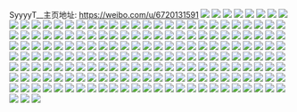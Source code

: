 SyyyyT__主页地址: https://weibo.com/u/6720131591 
![](https://wx4.sinaimg.cn/mw2000/007kMZddly1h9e1xzjedej30u01hc161.jpg) 
![](https://wx4.sinaimg.cn/mw2000/007kMZddly1h9e1y095tpj30u0140dsn.jpg) 
![](https://wx4.sinaimg.cn/mw2000/007kMZddly1h9e1y0qe7kj30t712ygu5.jpg) 
![](https://wx4.sinaimg.cn/mw2000/007kMZddly1h9e1y1ex63j30u0140k2c.jpg) 
![](https://wx4.sinaimg.cn/mw2000/007kMZddly1h9e1xymt4uj30u01o0nbq.jpg) 
![](https://wx4.sinaimg.cn/mw2000/007kMZddly1h9e1y1vcsfj30u0140dpb.jpg) 
![](https://wx4.sinaimg.cn/mw2000/007kMZddly1h9e1qq0umkj32c0340e85.jpg) 
![](https://wx4.sinaimg.cn/mw2000/007kMZddly1h9e1r6n7y4j327d2xue84.jpg) 
![](https://wx4.sinaimg.cn/mw2000/007kMZddly1h9e1qxmjikj30t712yqkb.jpg) 
![](https://wx4.sinaimg.cn/mw2000/007kMZddly1h9e1rhi9qmj32by340npe.jpg) 
![](https://wx4.sinaimg.cn/mw2000/007kMZddly1h9cqriia4oj30u01404bd.jpg) 
![](https://wx4.sinaimg.cn/mw2000/007kMZddly1h9cqrhpy9bj30u0140am2.jpg) 
![](https://wx4.sinaimg.cn/mw2000/007kMZddly1h99exv3c6xj30u0140zwt.jpg) 
![](https://wx4.sinaimg.cn/mw2000/007kMZddly1h99exvyl45j30u01404b1.jpg) 
![](https://wx4.sinaimg.cn/mw2000/007kMZddly1h99exwt9xfj30u0140alw.jpg) 
![](https://wx4.sinaimg.cn/mw2000/007kMZddly1h99a301tdrj30u01400zd.jpg) 
![](https://wx4.sinaimg.cn/mw2000/007kMZddly1h97x1l7czjj30u0140gy5.jpg) 
![](https://wx4.sinaimg.cn/mw2000/007kMZddly1h97x1lw97hj30u0140wsq.jpg) 
![](https://wx4.sinaimg.cn/mw2000/007kMZddly1h97x1mru4nj30u0140amh.jpg) 
![](https://wx4.sinaimg.cn/mw2000/007kMZddly1h97x1n8rg7j30u01407cx.jpg) 
![](https://wx4.sinaimg.cn/mw2000/007kMZddly1h97x1o80icj30u014047w.jpg) 
![](https://wx4.sinaimg.cn/mw2000/007kMZddly1h97x1otvnlj30u0140125.jpg) 
![](https://wx4.sinaimg.cn/mw2000/007kMZddly1h97x1nns52j30u0140n5p.jpg) 
![](https://wx4.sinaimg.cn/mw2000/007kMZddly1h97x3wbtvnj31400u0gv3.jpg) 
![](https://wx4.sinaimg.cn/mw2000/007kMZddly1h97p56goy9j33402c01kz.jpg) 
![](https://wx4.sinaimg.cn/mw2000/007kMZddly1h97p5eh98nj33402c07wk.jpg) 
![](https://wx4.sinaimg.cn/mw2000/007kMZddly1h97p5iewssj330d29ahdu.jpg) 
![](https://wx4.sinaimg.cn/mw2000/007kMZddly1h97p5oexlsj330z29qe83.jpg) 
![](https://wx4.sinaimg.cn/mw2000/007kMZddly1h905i9674nj31v92hox6q.jpg) 
![](https://wx4.sinaimg.cn/mw2000/007kMZddly1h905iok7zdj32c034qx6s.jpg) 
![](https://wx4.sinaimg.cn/mw2000/007kMZddly1h905hxqcb4j32bp35s4qs.jpg) 
![](https://wx4.sinaimg.cn/mw2000/007kMZddly1h905hna6c9j33402c0kjn.jpg) 
![](https://wx4.sinaimg.cn/mw2000/007kMZddly1h8vahh24u2j32c0340e82.jpg) 
![](https://wx4.sinaimg.cn/mw2000/007kMZddly1h8vahbgdimj32c03407wn.jpg) 
![](https://wx4.sinaimg.cn/mw2000/007kMZddly1h8k31c9i1oj31400u0n87.jpg) 
![](https://wx4.sinaimg.cn/mw2000/007kMZddly1h8k31d48kgj31ac1uckjl.jpg) 
![](https://wx4.sinaimg.cn/mw2000/007kMZddly1h8erxs00zij32802yo1l3.jpg) 
![](https://wx4.sinaimg.cn/mw2000/007kMZddly1h8erxyv5oxj320k2ore85.jpg) 
![](https://wx4.sinaimg.cn/mw2000/007kMZddly1h8errvnbmij313y0u0gqh.jpg) 
![](https://wx4.sinaimg.cn/mw2000/007kMZddly1h8errvfe8ej313y0u0dky.jpg) 
![](https://wx4.sinaimg.cn/mw2000/007kMZddly1h8errv6yfaj31bc0zkk02.jpg) 
![](https://wx4.sinaimg.cn/mw2000/007kMZddly1h8errufj7mj33402c0x6q.jpg) 
![](https://wx4.sinaimg.cn/mw2000/007kMZddly1h87x4y4deoj30u0140dm8.jpg) 
![](https://wx4.sinaimg.cn/mw2000/007kMZddly1h8658q9t81j30zo15xtd9.jpg) 
![](https://wx4.sinaimg.cn/mw2000/007kMZddly1h865r8tw27j316r1l14p5.jpg) 
![](https://wx4.sinaimg.cn/mw2000/007kMZddly1h865fe2e5uj35cw74w4r4.jpg) 
![](https://wx4.sinaimg.cn/mw2000/007kMZddly1h8658vhqlbj31pr2acb2a.jpg) 
![](https://wx4.sinaimg.cn/mw2000/007kMZddly1h865lvf3gsj32c0340npf.jpg) 
![](https://wx4.sinaimg.cn/mw2000/007kMZddly1h865ra1pipj30rl0rldqz.jpg) 
![](https://wx4.sinaimg.cn/mw2000/007kMZddly1h83oc990ecj30u0140qfv.jpg) 
![](https://wx4.sinaimg.cn/mw2000/007kMZddly1h83oc8adcfj30u014l4c4.jpg) 
![](https://wx4.sinaimg.cn/mw2000/007kMZddly1h83fuy30vaj31rn2cvu0y.jpg) 
![](https://wx4.sinaimg.cn/mw2000/007kMZddly1h7yogse2yyj30u0140dr3.jpg) 
![](https://wx4.sinaimg.cn/mw2000/007kMZddly1h7yogtisd5j30u0134dqm.jpg) 
![](https://wx4.sinaimg.cn/mw2000/007kMZddly1h7wwnhjvqaj32ww26oe86.jpg) 
![](https://wx4.sinaimg.cn/mw2000/007kMZddly1h7wwnn03g2j31hc0u0k5i.jpg) 
![](https://wx4.sinaimg.cn/mw2000/007kMZddly1h7wwno4bnhj30zo0mv477.jpg) 
![](https://wx4.sinaimg.cn/mw2000/007kMZddly1h7wwnnqrb4j30u0190qgc.jpg) 
![](https://wx4.sinaimg.cn/mw2000/007kMZddly1h7uizeh2uwj329f29fx6t.jpg) 
![](https://wx4.sinaimg.cn/mw2000/007kMZddly1h7r1l4fjizj30oj0ojk15.jpg) 
![](https://wx4.sinaimg.cn/mw2000/007kMZddly1h7r1le0y14j30zo0zodop.jpg) 
![](https://wx4.sinaimg.cn/mw2000/007kMZddly1h7r1lj3n7wj32o2201hdw.jpg) 
![](https://wx4.sinaimg.cn/mw2000/007kMZddly1h7r1la2i07j322v22vx6r.jpg) 
![](https://wx4.sinaimg.cn/mw2000/007kMZddly1h7r1ldi747j32bx2bxnpe.jpg) 
![](https://wx4.sinaimg.cn/mw2000/007kMZddly1h7r1ljt03gj31170rqtvg.jpg) 
![](https://wx4.sinaimg.cn/mw2000/007kMZddly1h7pwd9f9czj32ds1sc4qr.jpg) 
![](https://wx4.sinaimg.cn/mw2000/007kMZddly1h7pwd6z9gzj32ds1sc4qr.jpg) 
![](https://wx4.sinaimg.cn/mw2000/007kMZddly1h7fdgbdpyuj30u0140n2f.jpg) 
![](https://wx4.sinaimg.cn/mw2000/007kMZddly1h7fdg7vgbpj30u0140tea.jpg) 
![](https://wx4.sinaimg.cn/mw2000/007kMZddly1h7fdgc6ec4j30u0141al1.jpg) 
![](https://wx4.sinaimg.cn/mw2000/007kMZddly1h7fdg8kbfdj30u0140qcd.jpg) 
![](https://wx4.sinaimg.cn/mw2000/007kMZddly1h7fdg9afmpj30u014112p.jpg) 
![](https://wx4.sinaimg.cn/mw2000/007kMZddly1h7fdga0230j30u0140483.jpg) 
![](https://wx4.sinaimg.cn/mw2000/007kMZddly1h73yf1m07kj30u014ldtg.jpg) 
![](https://wx4.sinaimg.cn/mw2000/007kMZddly1h73yf2ord4j30u013sn9j.jpg) 
![](https://wx4.sinaimg.cn/mw2000/007kMZddly1h73yf3cvhhj30u0140apc.jpg) 
![](https://wx4.sinaimg.cn/mw2000/007kMZddly1h73yf0tnspj30u0141aq5.jpg) 
![](https://wx4.sinaimg.cn/mw2000/007kMZddly1h70easocoej30u00u0doj.jpg) 
![](https://wx4.sinaimg.cn/mw2000/007kMZddly1h6zdyyw2juj30u01407aj.jpg) 
![](https://wx4.sinaimg.cn/mw2000/007kMZddly1h6pyku9pw5j31uk2gqb2c.jpg) 
![](https://wx4.sinaimg.cn/mw2000/007kMZddly1h6pylmcczdj32c0340qoo.jpg) 
![](https://wx4.sinaimg.cn/mw2000/007kMZddly1h6pylrszynj31y62lk7wj.jpg) 
![](https://wx4.sinaimg.cn/mw2000/007kMZddly1h6ghkiqp89j32c0343n85.jpg) 
![](https://wx4.sinaimg.cn/mw2000/007kMZddly1h6ghkqd0c1j32c0343n6p.jpg) 
![](https://wx4.sinaimg.cn/mw2000/007kMZddly1h6ghifseeuj32c0343qb4.jpg) 
![](https://wx4.sinaimg.cn/mw2000/007kMZddly1h6ghjmxg0rj32c0343qbp.jpg) 
![](https://wx4.sinaimg.cn/mw2000/007kMZddly1h6ghjvf3xdj32c0343dnc.jpg) 
![](https://wx4.sinaimg.cn/mw2000/007kMZddly1h6ghk2f4haj32c03431kz.jpg) 
![](https://wx4.sinaimg.cn/mw2000/007kMZddly1h6ghk91ohvj32c03431kz.jpg) 
![](https://wx4.sinaimg.cn/mw2000/007kMZddly1h6ghkv9gy5j30zo2561kx.jpg) 
![](https://wx4.sinaimg.cn/mw2000/007kMZddly1h5mopwv9snj30u0140jxr.jpg) 
![](https://wx4.sinaimg.cn/mw2000/007kMZddly1h5mopwjwmsj30u0140n46.jpg) 
![](https://wx4.sinaimg.cn/mw2000/007kMZddly1h5mopxbdtsj30u0140n2l.jpg) 
![](https://wx4.sinaimg.cn/mw2000/007kMZddly1h5a175qp5dj30yg1bk4ku.jpg) 
![](https://wx4.sinaimg.cn/mw2000/007kMZddly1h5a173o8l1j30zo1hikhs.jpg) 
![](https://wx4.sinaimg.cn/mw2000/007kMZddly1h5a16zfgexj30z01ghazz.jpg) 
![](https://wx4.sinaimg.cn/mw2000/007kMZddly1h5a171jirdj30zo1hix4v.jpg) 
![](https://wx4.sinaimg.cn/mw2000/007kMZddly1h55b339v3dj30u0140n2p.jpg) 
![](https://wx4.sinaimg.cn/mw2000/007kMZddly1h55b33ubgfj30u014043t.jpg) 
![](https://wx4.sinaimg.cn/mw2000/007kMZddly1h4v1vown5yj30u0140k3m.jpg) 
![](https://wx4.sinaimg.cn/mw2000/007kMZddly1h4v1vpuye7j30u0140akv.jpg) 
![](https://wx4.sinaimg.cn/mw2000/007kMZddly1h4v1vqijs7j30u0140qe8.jpg) 
![](https://wx4.sinaimg.cn/mw2000/007kMZddly1h4v1vrc36oj30u0140n5q.jpg) 
![](https://wx4.sinaimg.cn/mw2000/007kMZddly1h4v1vs2h6bj30u01407dj.jpg) 
![](https://wx4.sinaimg.cn/mw2000/007kMZddly1h4v20htrapj30u014047d.jpg) 
![](https://wx4.sinaimg.cn/mw2000/007kMZddly1h4srosni9rj31y91vqb2b.jpg) 
![](https://wx4.sinaimg.cn/mw2000/007kMZddly1h4sroykgk0j30u01hcwms.jpg) 
![](https://wx4.sinaimg.cn/mw2000/007kMZddly1h4srpl7sidj30u01o017t.jpg) 
![](https://wx4.sinaimg.cn/mw2000/007kMZddly1h4srplodafj30u01o0tio.jpg) 
![](https://wx4.sinaimg.cn/mw2000/007kMZddly1h4srpmdcyvj30u01o07dl.jpg) 
![](https://wx4.sinaimg.cn/mw2000/007kMZddly1h4q37xwu2ij30u012c7a8.jpg) 
![](https://wx4.sinaimg.cn/mw2000/007kMZddly1h4q37ujo2wj30u012cn2z.jpg) 
![](https://wx4.sinaimg.cn/mw2000/007kMZddly1h4q39ibklqj30u012cwlu.jpg) 
![](https://wx4.sinaimg.cn/mw2000/007kMZddly1h4q37w4xcnj30u0140k13.jpg) 
![](https://wx4.sinaimg.cn/mw2000/007kMZddly1h4q37x8u55j30u0140wpu.jpg) 
![](https://wx4.sinaimg.cn/mw2000/007kMZddly1h4q37zpw7uj30u014011b.jpg) 
![](https://wx4.sinaimg.cn/mw2000/007kMZddly1h4q37yzwr9j30u0141qbj.jpg) 
![](https://wx4.sinaimg.cn/mw2000/007kMZddly1h4q071yc3zj30u015hdto.jpg) 
![](https://wx4.sinaimg.cn/mw2000/007kMZddly1h4q07135fij30u0141gyi.jpg) 
![](https://wx4.sinaimg.cn/mw2000/007kMZddly1h4oswaisddj30u0140k3c.jpg) 
![](https://wx4.sinaimg.cn/mw2000/007kMZddly1h4oswe5xryj30u0140wpa.jpg) 
![](https://wx4.sinaimg.cn/mw2000/007kMZddly1h4oswc4f5ej30u0140gxd.jpg) 
![](https://wx4.sinaimg.cn/mw2000/007kMZddly1h4oswbcppwj30u0140drp.jpg) 
![](https://wx4.sinaimg.cn/mw2000/007kMZddly1h4oswd60uvj30u0141gww.jpg) 
![](https://wx4.sinaimg.cn/mw2000/007kMZddly1h4oswf5jdnj30u0141n7r.jpg) 
![](https://wx4.sinaimg.cn/mw2000/007kMZddly1h4njy6f8t4j32c0340b2e.jpg) 
![](https://wx4.sinaimg.cn/mw2000/007kMZddly1h4njxlyz41j327j2xju0z.jpg) 
![](https://wx4.sinaimg.cn/mw2000/007kMZddly1h4njyf806ej32682wax6s.jpg) 
![](https://wx4.sinaimg.cn/mw2000/007kMZddly1h4njxu5whjj32c03407wm.jpg) 
![](https://wx4.sinaimg.cn/mw2000/007kMZddly1h4njyr0m4rj32682wakjo.jpg) 
![](https://wx4.sinaimg.cn/mw2000/007kMZddly1h4njz8cibxj31sc2dsb2a.jpg) 
![](https://wx4.sinaimg.cn/mw2000/007kMZddly1h4njz4jq6mj31sc2dsb2a.jpg) 
![](https://wx4.sinaimg.cn/mw2000/007kMZddly1h4njyxz663j31sc2dskjm.jpg) 
![](https://wx4.sinaimg.cn/mw2000/007kMZddly1h4mls1rx2aj31400u0gzg.jpg) 
![](https://wx4.sinaimg.cn/mw2000/007kMZddly1h4mls18f7kj31400u0tpo.jpg) 
![](https://wx4.sinaimg.cn/mw2000/007kMZddly1h4mlrwfceaj31400u0wv6.jpg) 
![](https://wx4.sinaimg.cn/mw2000/007kMZddly1h4mls0064ij30u014bti9.jpg) 
![](https://wx4.sinaimg.cn/mw2000/007kMZddly1h4mlrzke0bj30u014qh0c.jpg) 
![](https://wx4.sinaimg.cn/mw2000/007kMZddly1h4mls0lnr7j30u014k19l.jpg) 
![](https://wx4.sinaimg.cn/mw2000/007kMZddly1h4mls2e4idj30u0140ncx.jpg) 
![](https://wx4.sinaimg.cn/mw2000/007kMZddly1h4mlsoy5coj31400u0tio.jpg) 
![](https://wx4.sinaimg.cn/mw2000/007kMZddly1h4mlso87wtj31900u07k7.jpg) 
![](https://wx4.sinaimg.cn/mw2000/007kMZddly1h4mlryxipjj31400u0qck.jpg) 
![](https://wx4.sinaimg.cn/mw2000/007kMZddly1h4mlrx02nxj31400u00z9.jpg) 
![](https://wx4.sinaimg.cn/mw2000/007kMZddly1h4mlrxwztvj313y0u0tfz.jpg) 
![](https://wx4.sinaimg.cn/mw2000/007kMZddly1h4mlcvbox1j325n1m8hdu.jpg) 
![](https://wx4.sinaimg.cn/mw2000/007kMZddly1h4mlcwvehrj323s1kuu0x.jpg) 
![](https://wx4.sinaimg.cn/mw2000/007kMZddly1h4mld8lv6yj32yo2801l0.jpg) 
![](https://wx4.sinaimg.cn/mw2000/007kMZddly1h4mlbehsw6j32rw2bse83.jpg) 
![](https://wx4.sinaimg.cn/mw2000/007kMZddly1h4mld4p603j32r52b7u0y.jpg) 
![](https://wx4.sinaimg.cn/mw2000/007kMZddly1h4mld2mlkcj32rj2cfkjm.jpg) 
![](https://wx4.sinaimg.cn/mw2000/007kMZddly1h4mlbz8ry6j32bk3404qw.jpg) 
![](https://wx4.sinaimg.cn/mw2000/007kMZddly1h4mlct9628j32b5340b2g.jpg) 
![](https://wx4.sinaimg.cn/mw2000/007kMZddly1h4mn7jofa1j30um14t4ae.jpg) 
![](https://wx4.sinaimg.cn/mw2000/007kMZddly1h4mn7j1rn6j30vc15sduo.jpg) 
![](https://wx4.sinaimg.cn/mw2000/007kMZddly1h4kx98x7soj31qu2bshdu.jpg) 
![](https://wx4.sinaimg.cn/mw2000/007kMZddly1h4la69c8s8j322y2ryb2b.jpg) 
![](https://wx4.sinaimg.cn/mw2000/007kMZddly1h4la6aw7d7j31tr2fonpe.jpg) 
![](https://wx4.sinaimg.cn/mw2000/007kMZddly1h4la66w3f5j32b235s1l1.jpg) 
![](https://wx4.sinaimg.cn/mw2000/007kMZddly1h4kx95b43zj31yo2o34qr.jpg) 
![](https://wx4.sinaimg.cn/mw2000/007kMZddly1h4ml5cbv2hj32c035q4qt.jpg) 
![](https://wx4.sinaimg.cn/mw2000/007kMZddly1h4mf7alm33j33402c01l0.jpg) 
![](https://wx4.sinaimg.cn/mw2000/007kMZddly1h4mf7811oaj30sg23u7wh.jpg) 
![](https://wx4.sinaimg.cn/mw2000/007kMZddly1h4ljjv4d3xj30u0140gux.jpg) 
![](https://wx4.sinaimg.cn/mw2000/007kMZddly1h4ljjvw9uxj30u0140thv.jpg) 
![](https://wx4.sinaimg.cn/mw2000/007kMZddly1h4ljk0g252j30u0140gxk.jpg) 
![](https://wx4.sinaimg.cn/mw2000/007kMZddly1h4ljjwinsej30u0190gsq.jpg) 
![](https://wx4.sinaimg.cn/mw2000/007kMZddly1h4ljjxe0mwj30u0190n58.jpg) 
![](https://wx4.sinaimg.cn/mw2000/007kMZddly1h4ljk17zfzj30u0151dqr.jpg) 
![](https://wx4.sinaimg.cn/mw2000/007kMZddly1h4kxf4cfolj33402c0kjo.jpg) 
![](https://wx4.sinaimg.cn/mw2000/007kMZddly1h4l9oilejlj33402c04qs.jpg) 
![](https://wx4.sinaimg.cn/mw2000/007kMZddly1h4kxf9ob6hj33402c0kjn.jpg) 
![](https://wx4.sinaimg.cn/mw2000/007kMZddly1h4l9omx6ygj33402c0kjn.jpg) 
![](https://wx4.sinaimg.cn/mw2000/007kMZddly1h4l9okttt3j32c033q4qs.jpg) 
![](https://wx4.sinaimg.cn/mw2000/007kMZddly1h4kxffsm3hj32c0352qv7.jpg) 
![](https://wx4.sinaimg.cn/mw2000/007kMZddly1h4l9ogezucj32by35sb2d.jpg) 
![](https://wx4.sinaimg.cn/mw2000/007kMZddly1h4l9opd1yjj32ba35sb2d.jpg) 
![](https://wx4.sinaimg.cn/mw2000/007kMZddly1h4kx3ube3fj33402c0kjn.jpg) 
![](https://wx4.sinaimg.cn/mw2000/007kMZddly1h4kx444vzxj32c0362u0z.jpg) 
![](https://wx4.sinaimg.cn/mw2000/007kMZddly1h4kx4r0u1yj32c035mx6r.jpg) 
![](https://wx4.sinaimg.cn/mw2000/007kMZddly1h4kx3zu7x2j32c0340u0z.jpg) 
![](https://wx4.sinaimg.cn/mw2000/007kMZddly1h4kx5g641kj32c03401kz.jpg) 
![](https://wx4.sinaimg.cn/mw2000/007kMZddly1h4kwxqk7ibj30ps0jc0z2.jpg) 
![](https://wx4.sinaimg.cn/mw2000/007kMZddly1h4kwxq5pu2j30oo0ii79t.jpg) 
![](https://wx4.sinaimg.cn/mw2000/007kMZddly1h4kwxg9o2wj32dc35sx6s.jpg) 
![](https://wx4.sinaimg.cn/mw2000/007kMZddly1h4kwxpmo85j32392suqv7.jpg) 
